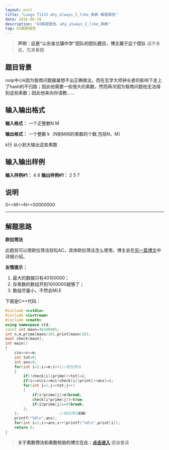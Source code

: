 ```yaml
---
layout: post
title: "Luogu T1125 why_always_I_like_素数 解题报告"
date: 2016-08-28 
description: "OI解题报告，why_always_I_like_素数"
tag: OI解题报告
--- 
```


> **声明：这是“山东省北镇中学”团队的团队题目，博主属于这个团队**
> 话不多说，先来看题

题目背景
----

noip中小k因为智商问题屡屡想不出正确做法，而在玄学大师钟长者的影响下走上了hash的不归路；因此他需要一些很大的素数，然而再次因为智商问题他无法得到这些素数；因此他来向你请教……

输入输出格式
------

**输入格式：**
一个正整数N M

**输出格式：**
一个整数 k（N到M间的素数的个数,包括N，M）

k行 从小到大输出这些素数

输入输出样例
------

**输入样例#1：**
4 8
**输出样例#1：**
2
5
7

说明
--
0<=M<=N<=50000000

***

解题思路
----
**欧拉筛法**

此题目可以用欧拉筛法轻松AC，具体欧拉筛法怎么使用，博主会在[另一篇博文](http://blog.csdn.net/u012709325/article/details/52344353)中详细介绍。

**友情提示：**
1. 最大的数据只有40100000；
2. 存素数的数组开到1000000就够了；
3. 数组尽量小，不然会MLE

下面是C++代码：

```c++
#include <cstdio>
#include <iostream>
#include <cmath>
using namespace std;
const int maxn=40100005;
int n,m,prime[maxn/10],print[maxn/10];
bool check[maxn];
int main()
{
	cin>>n>>m;
	int tot=0;
	int ans=0;
	for(int i=2;i<=m;i++)//欧拉筛法
	{
		if(!check[i])prime[++tot]=i;
		if(i>=n&&i<=m&&!check[i])print[++ans]=i;
		for(int j=1;j<=tot;j++)
		{
			if(i*prime[j]>m)break;
			check[i*prime[j]]=true;
			if(i%prime[j]==0)break;
		};
	};                  //欧拉筛法END
	printf("%d\n",ans);
	for(int i=1;i<=ans;i++)printf("%d\n",print[i]);
	return 0;
}
```

> **关于素数筛法和素数检验的博文在此：[点击进入](https://darkkris.github.io/2016/08/%E5%87%A0%E7%A7%8D%E6%B1%82%E7%B4%A0%E6%95%B0%E4%B8%8E%E9%AA%8C%E8%AF%81%E7%B4%A0%E6%95%B0%E7%9A%84%E6%96%B9%E6%B3%95/)**
> 感谢惠读